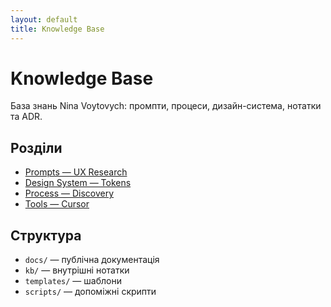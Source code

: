 ```yaml
---
layout: default
title: Knowledge Base
---
```


# Knowledge Base

База знань Nina Voytovych: промпти, процеси, дизайн-система, нотатки та ADR.

## Розділи
- [Prompts — UX Research](prompts/ux-research/)
- [Design System — Tokens](design-system/tokens/)
- [Process — Discovery](process/discovery/)
- [Tools — Cursor](tools/cursor/)

## Структура
- `docs/` — публічна документація
- `kb/` — внутрішні нотатки
- `templates/` — шаблони
- `scripts/` — допоміжні скрипти
